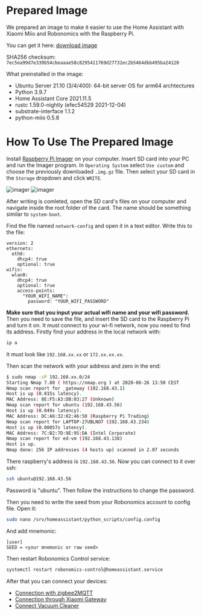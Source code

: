# Prepared Image
We prepared an image to make it easier to use the Home Assistant with Xiaomi Miio and Robonomics with the Raspberry Pi.

You can get it here: [download image](https://ipfs.io/ipfs/bafybeihzzqoyycflxzxlxy2aplkzxo537ggqatdlbr24b4dnlyrtpkp2eu)

SHA256 checksum: `7ec5ea99d7e339b54cbeaaae58c8295411769d27732ec2b5464dbb495ba24120`

What preinstalled in the image:
- Ubuntu Server 21.10 (3/4/400): 64-bit server OS for arm64 archtectures
- Python 3.9.7
- Home Assistant Core 2021.11.5
- rustc 1.59.0-nightly (efec54529 2021-12-04)
- substrate-interface 1.1.2
- python-miio 0.5.8

# How To Use The Prepared Image
Install [Raspberry Pi Imager](https://www.raspberrypi.com/software/) on your computer. Insert SD card into your PC and run the Imager program. In `Operating System` select `Use custom` and choose the previously downloaded `.img.gz` file. Then select your SD card in the `Storage` dropdown and click `WRITE`.

![imager](../media/use_custom_image.png)
![imager](../media/imager_prep.png)

After writing is comleted, open the SD card's files on your computer and navigate inside the root folder of the card. The name should be something similar to `system-boot`.

Find the file named `network-config` and open it in a text editor. Write this to the file:
```
version: 2
ethernets:
  eth0:
    dhcp4: true
    optional: true
wifis:
  wlan0:
    dhcp4: true
    optional: true
    access-points:
      "YOUR_WIFI_NAME":
        password: "YOUR_WIFI_PASSWORD"
```
**Make sure that you input your actual wifi name and your wifi password.** Then you need to save the file, and insert the SD card to the Raspberry Pi and turn it on. It must connect to your wi-fi network, now you need to find its address. Firstly find your address in the local network with:

```bash
ip a
```
It must look like `192.168.xx.xx` or `172.xx.xx.xx`.

Then scan the network with your address and zero in the end:

```bash 
$ sudo nmap -sP 192.168.xx.0/24
Starting Nmap 7.80 ( https://nmap.org ) at 2020-06-26 13:50 CEST
Nmap scan report for _gateway (192.168.43.1)
Host is up (0.015s latency).
MAC Address: 8E:F5:A3:DB:03:27 (Unknown)
Nmap scan report for ubuntu (192.168.43.56)
Host is up (0.049s latency).
MAC Address: DC:A6:32:02:46:50 (Raspberry Pi Trading)
Nmap scan report for LAPTOP-27UBLNO7 (192.168.43.234)
Host is up (0.00057s latency).
MAC Address: 7C:B2:7D:9E:95:DA (Intel Corporate)
Nmap scan report for ed-vm (192.168.43.138)
Host is up.
Nmap done: 256 IP addresses (4 hosts up) scanned in 2.07 seconds
```
There raspberry's address is `192.168.43.56`. Now you can connect to it over ssh:
```bash
ssh ubuntu@192.168.43.56
```
Password is "ubuntu". Then follow the instructions to change the password.

Then you need to write the seed from your Robonomics account to config file. Open it:
```bash
sudo nano /srv/homeassistant/python_scripts/config.config
```
And add mnemonic:
```
[user]
SEED = <your mnemonic or raw seed>
```
Then restart Robonomics Control service:
```bash
systemctl restart robonomics-control@homeassistant.service
```

After that you can connect your devices:
- [Connection with zigbee2MQTT](zigbee2MQTT.md)
- [Connection through Xiaomi Gateway](xiaomi_gateway.md)
- [Connect Vacuum Cleaner](vacuum_connect.md)
